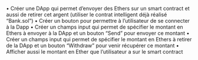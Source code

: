 • Créer une DApp qui permet d’envoyer des Ethers sur un smart contract et aussi de retirer cet
argent (utiliser le contrat intelligent déjà réalisé “Bank.sol”) 
• Créer un bouton pour permettre à l’utilisateur de se connecter à la Dapp
• Créer un champs input qui permet de spécifier le montant en Ethers à envoyer à la DApp et 
un bouton “Send” pour envoyer ce montant 
• Créer un champs input qui permet de spécifier le montant en Ethers à retirer de la DApp et 
un bouton “Withdraw” pour venir récupérer ce montant
• Afficher aussi le montant en Ether que l’utilisateur a sur le smart contract